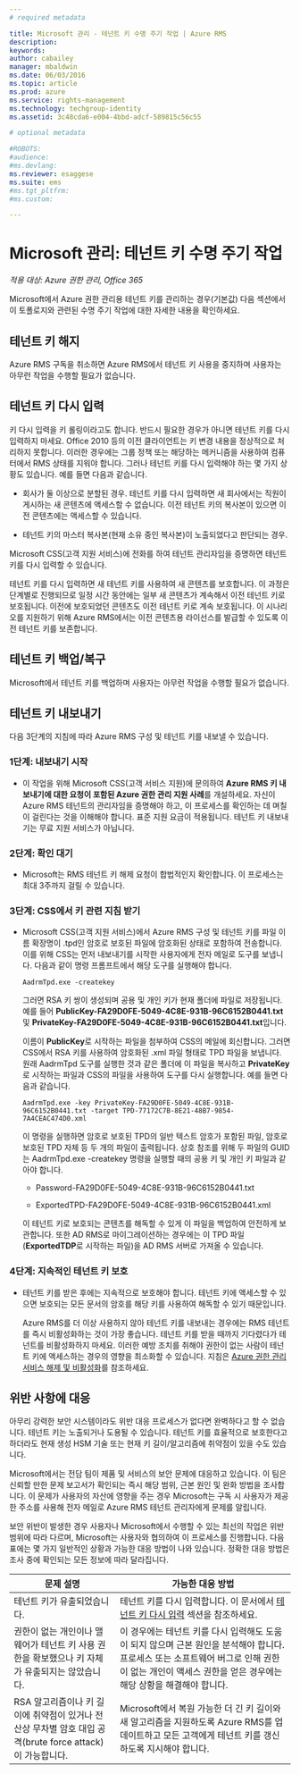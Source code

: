 ```yaml
---
# required metadata

title: Microsoft 관리 - 테넌트 키 수명 주기 작업 | Azure RMS
description:
keywords:
author: cabailey
manager: mbaldwin
ms.date: 06/03/2016
ms.topic: article
ms.prod: azure
ms.service: rights-management
ms.technology: techgroup-identity
ms.assetid: 3c48cda6-e004-4bbd-adcf-589815c56c55

# optional metadata

#ROBOTS:
#audience:
#ms.devlang:
ms.reviewer: esaggese
ms.suite: ems
#ms.tgt_pltfrm:
#ms.custom:

---
```



# Microsoft 관리: 테넌트 키 수명 주기 작업

*적용 대상: Azure 권한 관리, Office 365*

Microsoft에서 Azure 권한 관리용 테넌트 키를 관리하는 경우(기본값) 다음 섹션에서 이 토폴로지와 관련된 수명 주기 작업에 대한 자세한 내용을 확인하세요.

## 테넌트 키 해지
Azure RMS 구독을 취소하면 Azure RMS에서 테넌트 키 사용을 중지하며 사용자는 아무런 작업을 수행할 필요가 없습니다.

## 테넌트 키 다시 입력
키 다시 입력을 키 롤링이라고도 합니다. 반드시 필요한 경우가 아니면 테넌트 키를 다시 입력하지 마세요. Office 2010 등의 이전 클라이언트는 키 변경 내용을 정상적으로 처리하지 못합니다. 이러한 경우에는 그룹 정책 또는 해당하는 메커니즘을 사용하여 컴퓨터에서 RMS 상태를 지워야 합니다. 그러나 테넌트 키를 다시 입력해야 하는 몇 가지 상황도 있습니다. 예를 들면 다음과 같습니다.

-   회사가 둘 이상으로 분할된 경우. 테넌트 키를 다시 입력하면 새 회사에서는 직원이 게시하는 새 콘텐츠에 액세스할 수 없습니다. 이전 테넌트 키의 복사본이 있으면 이전 콘텐츠에는 액세스할 수 있습니다.

-   테넌트 키의 마스터 복사본(현재 소유 중인 복사본)이 노출되었다고 판단되는 경우.

Microsoft CSS(고객 지원 서비스)에 전화를 하여 테넌트 관리자임을 증명하면 테넌트 키를 다시 입력할 수 있습니다.

테넌트 키를 다시 입력하면 새 테넌트 키를 사용하여 새 콘텐츠를 보호합니다. 이 과정은 단계별로 진행되므로 일정 시간 동안에는 일부 새 콘텐츠가 계속해서 이전 테넌트 키로 보호됩니다. 이전에 보호되었던 콘텐츠도 이전 테넌트 키로 계속 보호됩니다. 이 시나리오를 지원하기 위해 Azure RMS에서는 이전 콘텐츠용 라이선스를 발급할 수 있도록 이전 테넌트 키를 보존합니다.

## 테넌트 키 백업/복구
Microsoft에서 테넌트 키를 백업하며 사용자는 아무런 작업을 수행할 필요가 없습니다.

## 테넌트 키 내보내기
다음 3단계의 지침에 따라 Azure RMS 구성 및 테넌트 키를 내보낼 수 있습니다.

### 1단계: 내보내기 시작

-   이 작업을 위해 Microsoft CSS(고객 서비스 지원)에 문의하여 **Azure RMS 키 내보내기에 대한 요청이 포함된 Azure 권한 관리 지원 사례**를 개설하세요. 자신이 Azure RMS 테넌트의 관리자임을 증명해야 하고, 이 프로세스를 확인하는 데 며칠이 걸린다는 것을 이해해야 합니다. 표준 지원 요금이 적용됩니다. 테넌트 키 내보내기는 무료 지원 서비스가 아닙니다.

### 2단계: 확인 대기

-   Microsoft는 RMS 테넌트 키 해제 요청이 합법적인지 확인합니다. 이 프로세스는 최대 3주까지 걸릴 수 있습니다.

### 3단계: CSS에서 키 관련 지침 받기

-   Microsoft CSS(고객 지원 서비스)에서 Azure RMS 구성 및 테넌트 키를 파일 이름 확장명이 .tpd인 암호로 보호된 파일에 암호화된 상태로 포함하여 전송합니다. 이를 위해 CSS는 먼저 내보내기를 시작한 사용자에게 전자 메일로 도구를 보냅니다. 다음과 같이 명령 프롬프트에서 해당 도구를 실행해야 합니다.

    ```
    AadrmTpd.exe -createkey
    ```
    그러면 RSA 키 쌍이 생성되며 공용 및 개인 키가 현재 폴더에 파일로 저장됩니다. 예를 들어 **PublicKey-FA29D0FE-5049-4C8E-931B-96C6152B0441.txt** 및 **PrivateKey-FA29D0FE-5049-4C8E-931B-96C6152B0441.txt**입니다.

    이름이 **PublicKey**로 시작하는 파일을 첨부하여 CSS의 메일에 회신합니다. 그러면 CSS에서 RSA 키를 사용하여 암호화된 .xml 파일 형태로 TPD 파일을 보냅니다. 원래 AadrmTpd 도구를 실행한 것과 같은 폴더에 이 파일을 복사하고 **PrivateKey**로 시작하는 파일과 CSS의 파일을 사용하여 도구를 다시 실행합니다. 예를 들면 다음과 같습니다.

    ```
    AadrmTpd.exe -key PrivateKey-FA29D0FE-5049-4C8E-931B-96C6152B0441.txt -target TPD-77172C7B-8E21-48B7-9854-7A4CEAC474D0.xml
    ```
    이 명령을 실행하면 암호로 보호된 TPD의 일반 텍스트 암호가 포함된 파일, 암호로 보호된 TPD 자체 등 두 개의 파일이 출력됩니다. 상호 참조를 위해 두 파일의 GUID는 AadrmTpd.exe -createkey 명령을 실행할 때의 공용 키 및 개인 키 파일과 같아야 합니다.

    -   Password-FA29D0FE-5049-4C8E-931B-96C6152B0441.txt

    -   ExportedTPD-FA29D0FE-5049-4C8E-931B-96C6152B0441.xml

    이 테넌트 키로 보호되는 콘텐츠를 해독할 수 있게 이 파일을 백업하여 안전하게 보관합니다. 또한 AD RMS로 마이그레이션하는 경우에는 이 TPD 파일(**ExportedTDP**로 시작하는 파일)을 AD RMS 서버로 가져올 수 있습니다.

### 4단계: 지속적인 테넌트 키 보호

-   테넌트 키를 받은 후에는 지속적으로 보호해야 합니다. 테넌트 키에 액세스할 수 있으면 보호되는 모든 문서의 암호를 해당 키를 사용하여 해독할 수 있기 때문입니다.

    Azure RMS를 더 이상 사용하지 않아 테넌트 키를 내보내는 경우에는 RMS 테넌트를 즉시 비활성화하는 것이 가장 좋습니다. 테넌트 키를 받을 때까지 기다렸다가 테넌트를 비활성화하지 마세요. 이러한 예방 조치를 취해야 권한이 없는 사람이 테넌트 키에 액세스하는 경우의 영향을 최소화할 수 있습니다. 지침은 [Azure 권한 관리 서비스 해제 및 비활성화](decommission-deactivate.md)를 참조하세요.

## 위반 사항에 대응
아무리 강력한 보안 시스템이라도 위반 대응 프로세스가 없다면 완벽하다고 할 수 없습니다. 테넌트 키는 노출되거나 도용될 수 있습니다. 테넌트 키를 효율적으로 보호한다고 하더라도 현재 생성 HSM 기술 또는 현재 키 길이/알고리즘에 취약점이 있을 수도 있습니다.

Microsoft에서는 전담 팀이 제품 및 서비스의 보안 문제에 대응하고 있습니다. 이 팀은 신뢰할 만한 문제 보고서가 확인되는 즉시 해당 범위, 근본 원인 및 완화 방법을 조사합니다. 이 문제가 사용자의 자산에 영향을 주는 경우 Microsoft는 구독 시 사용자가 제공한 주소를 사용해 전자 메일로 Azure RMS 테넌트 관리자에게 문제를 알립니다.

보안 위반이 발생한 경우 사용자나 Microsoft에서 수행할 수 있는 최선의 작업은 위반 범위에 따라 다르며, Microsoft는 사용자와 협의하여 이 프로세스를 진행합니다. 다음 표에는 몇 가지 일반적인 상황과 가능한 대응 방법이 나와 있습니다. 정확한 대응 방법은 조사 중에 확인되는 모든 정보에 따라 달라집니다.

|문제 설명|가능한 대응 방법|
|------------------------|-------------------|
|테넌트 키가 유출되었습니다.|테넌트 키를 다시 입력합니다. 이 문서에서 [테넌트 키 다시 입력](operations-tenant-key.md#re-key-your-tenant-key) 섹션을 참조하세요.|
|권한이 없는 개인이나 맬웨어가 테넌트 키 사용 권한을 확보했으나 키 자체가 유출되지는 않았습니다.|이 경우에는 테넌트 키를 다시 입력해도 도움이 되지 않으며 근본 원인을 분석해야 합니다. 프로세스 또는 소프트웨어 버그로 인해 권한이 없는 개인이 액세스 권한을 얻은 경우에는 해당 상황을 해결해야 합니다.|
|RSA 알고리즘이나 키 길이에 취약점이 있거나 전산상 무차별 암호 대입 공격(brute force attack)이 가능합니다.|Microsoft에서 복원 가능한 더 긴 키 길이와 새 알고리즘을 지원하도록 Azure RMS를 업데이트하고 모든 고객에게 테넌트 키를 갱신하도록 지시해야 합니다.|




<!--HONumber=Jun16_HO1-->


